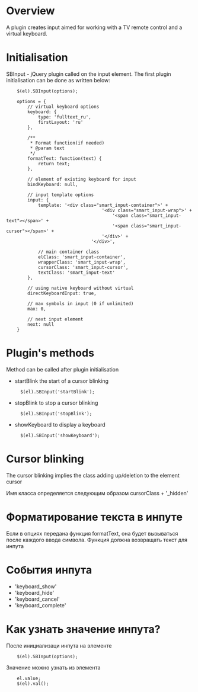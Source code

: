 # Overview

A plugin creates input aimed for working with a TV remote control and a virtual keyboard. 

# Initialisation

SBInput - jQuery plugin called on the input element.
The first plugin initialisation can be done as written below:

        $(el).SBInput(options);

        options = {
            // virtual keyboard options
            keyboard: {
                type: 'fulltext_ru',
                firstLayout: 'ru'
            },

            /**
             * Format function(if needed)
             * @param text
             */
            formatText: function(text) {
                return text;
            },

            // element of existing keyboard for input
            bindKeyboard: null,

            // input template options
            input: {
                template: '<div class="smart_input-container">' +
                                        '<div class="smart_input-wrap">' +
                                            '<span class="smart_input-text"></span>' +
                                            '<span class="smart_input-cursor"></span>' +
                                        '</div>' +
                                    '</div>',

                // main container class
                elClass: 'smart_input-container',
                wrapperClass: 'smart_input-wrap',
                cursorClass: 'smart_input-cursor',
                textClass: 'smart_input-text'
            },

            // using native keyboard without virtual
            directKeyboardInput: true,

            // max symbols in input (0 if unlimited)
            max: 0,

            // next input element
            next: null
        }

# Plugin's methods

Method can be called after plugin initialisation


- startBlink  the start of a cursor blinking 

        $(el).SBInput('startBlink');

- stopBlink  to stop a cursor blinking

        $(el).SBInput('stopBlink');

- showKeyboard to display a keyboard

        $(el).SBInput('showKeyboard');

# Cursor blinking

The cursor blinking implies the class adding up/deletion to the element cursor   

Имя класса определяется следующим образом cursorClass + '_hidden'

# Форматирование текста в инпуте

Если в опциях передана функция formatText, она будет вызываться после каждого ввода символа.
Функция должна возвращать текст для инпута

# События инпута

 - 'keyboard_show'
 - 'keyboard_hide'
 - 'keyboard_cancel'
 - 'keyboard_complete'

# Как узнать значение инпута?

После инициализаци инпута на элементе

        $(el).SBInput(options);

Значение можно узнать из элемента

        el.value;
        $(el).val();

